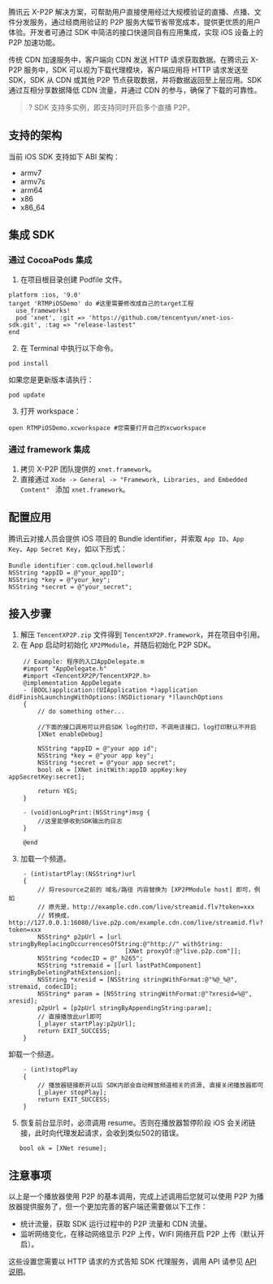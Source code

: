 
腾讯云 X-P2P 解决方案，可帮助用户直接使用经过大规模验证的直播、点播、文件分发服务，通过经商用验证的 P2P 服务大幅节省带宽成本，提供更优质的用户体验。开发者可通过 SDK 中简洁的接口快速同自有应用集成，实现 iOS 设备上的 P2P 加速功能。

传统 CDN 加速服务中，客户端向 CDN 发送 HTTP 请求获取数据。在腾讯云 X-P2P 服务中，SDK 可以视为下载代理模块，客户端应用将 HTTP 请求发送至 SDK，SDK 从 CDN 或其他 P2P 节点获取数据，并将数据返回至上层应用。SDK 通过互相分享数据降低 CDN 流量，并通过 CDN 的参与，确保了下载的可靠性。

> ? SDK 支持多实例，即支持同时开启多个直播 P2P。



## 支持的架构
当前 iOS SDK 支持如下 ABI 架构：
- armv7
- armv7s
- arm64
- x86
- x86_64



## 集成 SDK
### 通过 CocoaPods 集成
1. 在项目根目录创建 Podfile 文件。
```
platform :ios, '9.0'
target 'RTMPiOSDemo' do #这里需要修改成自己的target工程
  use_frameworks!
  pod 'xnet', :git => 'https://github.com/tencentyun/xnet-ios-sdk.git', :tag => "release-lastest"
end
```
2. 在 Terminal 中执行以下命令。
```
pod install
```
如果您是更新版本请执行：
```
pod update
```
3. 打开 workspace：
```
open RTMPiOSDemo.xcworkspace #您需要打开自己的xcworkspace
```

### 通过 framework 集成
1. 拷贝 X-P2P 团队提供的 `xnet.framework`。
2. 直接通过 `Xode -> General -> "Framework, Libraries, and Embedded Content" ` 添加 `xnet.framework`。

## 配置应用

腾讯云对接人员会提供 iOS 项目的 Bundle identifier，并索取 `App ID`、`App Key`、`App Secret Key`，如以下形式：
```
Bundle identifier：com.qcloud.helloworld
NSString *appID = @"your_appID";
NSString *key = @"your_key";
NSString *secret = @"your_secret";
```

##  接入步骤
1. 解压 `TencentXP2P.zip` 文件得到 `TencentXP2P.framework`，并在项目中引用。
2. 在 App 启动时初始化 `XP2PModule`，并随后初始化 P2P SDK。

``` Obj-C
	// Example: 程序的入口AppDelegate.m
	#import "AppDelegate.h"
	#import <TencentXP2P/TencentXP2P.h>
	@implementation AppDelegate
	- (BOOL)application:(UIApplication *)application didFinishLaunchingWithOptions:(NSDictionary *)launchOptions
	{
		// do something other...

		//下面的接口调用可以开启SDK log的打印，不调用该接口，log打印默认不开启
		[XNet enableDebug]

		NSString *appID = @"your app id";
		NSString *key = @"your app key";
		NSString *secret = @"your app secret";
		bool ok = [XNet initWith:appID appKey:key appSecretKey:secret];

		return YES;
	}

	- (void)onLogPrint:(NSString*)msg {
		//这里能够收到SDK输出的日志
	}

	@end
```
3. 加载一个频道。
``` Obj-C
	- (int)startPlay:(NSString*)url
	{
		// 将resource之前的 域名/路径 内容替换为 [XP2PModule host] 即可，例如
		// 原先是，http://example.cdn.com/live/streamid.flv?token=xxx
		// 转换成，http://127.0.0.1:16080/live.p2p.com/example.cdn.com/live/streamid.flv?token=xxx
		NSString* p2pUrl = [url stringByReplacingOccurrencesOfString:@"http://" withString:
								[XNet proxyOf:@"live.p2p.com"]];
		NSString *codecID = @"_h265";
		NSString *stremaid = [[url lastPathComponent] stringByDeletingPathExtension];
		NSString *xresid = [NSString stringWithFormat:@"%@_%@", stremaid, codecID];
		NSString* param = [NSString stringWithFormat:@"?xresid=%@", xresid];
		p2pUrl = [p2pUrl stringByAppendingString:param];
		// 直接播放此url即可
		[_player startPlay:p2pUrl];
		return EXIT_SUCCESS;
	}
```
卸载一个频道。
``` Obj-C
	- (int)stopPlay
	{
		// 播放器链接断开以后 SDK内部会自动释放频道相关的资源, 直接关闭播放器即可
		[_player stopPlay];
		return EXIT_SUCCESS;
	}
```
5. 恢复前台显示时，必须调用 resume。否则在播放器暂停阶段 iOS 会关闭链接，此时向代理发起请求，会收到类似502的错误。
``` Obj-C
   bool ok = [XNet resume];
```

## 注意事项
以上是一个播放器使用 P2P 的基本调用，完成上述调用后您就可以使用 P2P 为播放器提供服务了，但一个更加完善的客户端还需要做以下工作：
- 统计流量，获取 SDK 运行过程中的 P2P 流量和 CDN 流量。
- 监听网络变化，在移动网络显示 P2P 上传，WIFI 网络开启 P2P 上传（默认开启）。

这些设置您需要以 HTTP 请求的方式告知 SDK 代理服务，调用 API 请参见 [API 说明](https://cloud.tencent.com/document/product/618/50383)。

